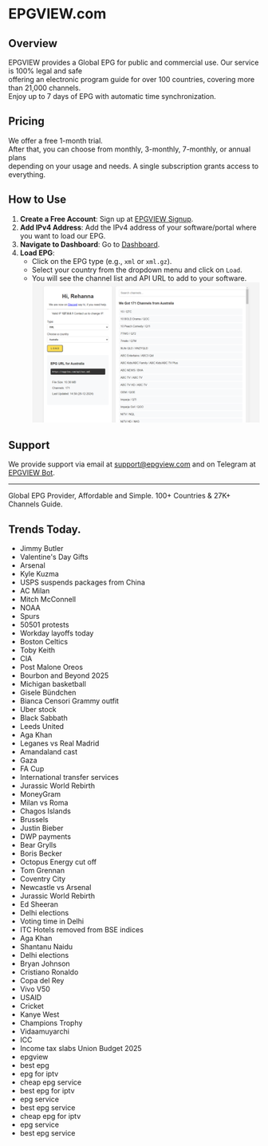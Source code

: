 # EPGVIEW.com



## Overview
EPGVIEW provides a Global EPG for public and commercial use. Our service is 100% legal and safe\
offering an electronic program guide for over 100 countries, covering more than 21,000 channels.\
Enjoy up to 7 days of EPG with automatic time synchronization.

## Pricing
We offer a free 1-month trial. \
After that, you can choose from monthly, 3-monthly, 7-monthly, or annual plans \
depending on your usage and needs. A single subscription grants access to everything.

## How to Use
1. **Create a Free Account**: Sign up at [EPGVIEW Signup](https://epgview.com/signup.php).
2. **Add IPv4 Address**: Add the IPv4 address of your software/portal where you want to load our EPG.
3. **Navigate to Dashboard**: Go to [Dashboard](https://epgview.com/dashboard.php).
4. **Load EPG**:
   - Click on the EPG type (e.g., `xml` or `xml.gz`).
   - Select your country from the dropdown menu and click on `Load`.
   - You will see the channel list and API URL to add to your software.
![EPGVIEW](img/dashboard.png)
## Support
We provide support via email at [support@epgview.com](mailto:support@epgview.com) and on Telegram at [EPGVIEW Bot](https://t.me/epgview_bot).

---

Global EPG Provider, Affordable and Simple. 100+ Countries & 27K+ Channels Guide.

## Trends Today.

- Jimmy Butler
- Valentine's Day Gifts
- Arsenal
- Kyle Kuzma
- USPS suspends packages from China
- AC Milan
- Mitch McConnell
- NOAA
- Spurs
- 50501 protests
- Workday layoffs today
- Boston Celtics
- Toby Keith
- CIA
- Post Malone Oreos
- Bourbon and Beyond 2025
- Michigan basketball
- Gisele Bündchen
- Bianca Censori Grammy outfit
- Uber stock
- Black Sabbath
- Leeds United
- Aga Khan
- Leganes vs Real Madrid
- Amandaland cast
- Gaza
- FA Cup
- International transfer services
- Jurassic World Rebirth
- MoneyGram
- Milan vs Roma
- Chagos Islands
- Brussels
- Justin Bieber
- DWP payments
- Bear Grylls
- Boris Becker
- Octopus Energy cut off
- Tom Grennan
- Coventry City
- Newcastle vs Arsenal
- Jurassic World Rebirth
- Ed Sheeran
- Delhi elections
- Voting time in Delhi
- ITC Hotels removed from BSE indices
- Aga Khan
- Shantanu Naidu
- Delhi elections
- Bryan Johnson
- Cristiano Ronaldo
- Copa del Rey
- Vivo V50
- USAID
- Cricket
- Kanye West
- Champions Trophy
- Vidaamuyarchi
- ICC
- Income tax slabs Union Budget 2025
- epgview
- best epg
- epg for iptv
- cheap epg service
- best epg for iptv
- epg service
- best epg service
- cheap epg for iptv
- epg service
- best epg service
